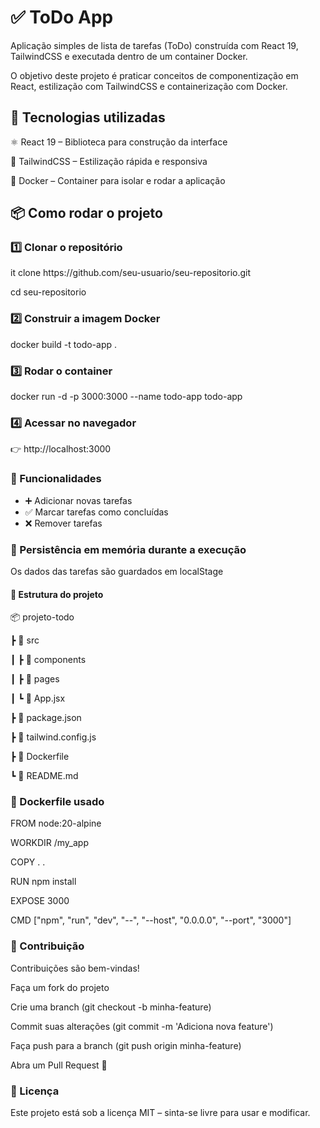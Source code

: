 <h1>✅ ToDo App</h1>

<p>Aplicação simples de lista de tarefas (ToDo) construída com React 19, TailwindCSS e executada dentro de um container Docker.</p>

<p>O objetivo deste projeto é praticar conceitos de componentização em React, estilização com TailwindCSS e containerização com Docker.</p>

<h2>🚀 Tecnologias utilizadas</h2>

<p>⚛️ React 19 – Biblioteca para construção da interface</p>
<p>🎨 TailwindCSS – Estilização rápida e responsiva</p>

<p>🐳 Docker – Container para isolar e rodar a aplicação</p>

<h2>📦 Como rodar o projeto</h2>
<h3>1️⃣ Clonar o repositório</h3>
<p>it clone https://github.com/seu-usuario/seu-repositorio.git</p>
<p>cd seu-repositorio</p>

<h3>2️⃣ Construir a imagem Docker</h3>
<p>docker build -t todo-app . </p>

<h3>3️⃣ Rodar o container</h3>
<p>docker run -d -p 3000:3000 --name todo-app todo-app</p>

<h3>4️⃣ Acessar no navegador</h3>
<p>👉 http://localhost:3000</p>

<h3>📝 Funcionalidades</h3>

<ul>
   <li>➕ Adicionar novas tarefas</li>
   <li>✅ Marcar tarefas como concluídas</li>
   <li>❌ Remover tarefas</li>
</ul>

<h3>💾 Persistência em memória durante a execução</h3>
<p>Os dados das tarefas são guardados em localStage</p>

<h4>📂 Estrutura do projeto</h4>
<p>📦 projeto-todo</p>
 <p>┣ 📂 src</p>
 <p>┃ ┣ 📂 components</p>
 <p>┃ ┣ 📂 pages</p>
 <p>┃ ┗ 📜 App.jsx</p>
 <p>┣ 📜 package.json</p>
 <p>┣ 📜 tailwind.config.js</p>
 <p>┣ 📜 Dockerfile</p>
 <p>┗ 📜 README.md

<h3>🐳 Dockerfile usado</h3>
<p>FROM node:20-alpine</p>
<p>WORKDIR /my_app</p>
<p>COPY . . </p>
<p>RUN npm install</p>
<p>EXPOSE 3000</p>
<p>CMD ["npm", "run", "dev", "--", "--host", "0.0.0.0", "--port", "3000"]</p>

<h3>🤝 Contribuição</h3>

<p>Contribuições são bem-vindas!</p>
<p>Faça um fork do projeto</p>
<p>Crie uma branch (git checkout -b minha-feature)</p>
<p>Commit suas alterações (git commit -m 'Adiciona nova feature')</p>
<p>Faça push para a branch (git push origin minha-feature)</p>
<p>Abra um Pull Request 🚀</p>

<h3>📜 Licença</h3>
<p>Este projeto está sob a licença MIT – sinta-se livre para usar e modificar.</p>